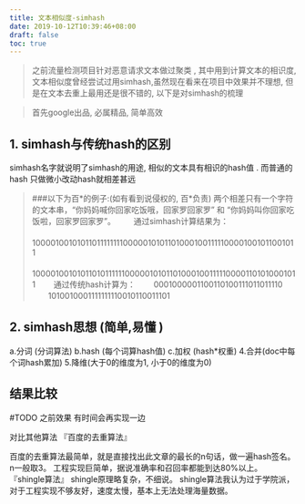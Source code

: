 ```yaml
---
title: 文本相似度-simhash
date: 2019-10-12T10:39:46+08:00
draft: false
toc: true
---
```


> 之前流量检测项目针对恶意请求文本做过聚类 , 其中用到计算文本的相识度,文本相似度曾经尝试过用simhash,虽然现在看来在项目中效果并不理想, 但是在文本去重上最用还是很不错的, 以下是对simhash的梳理
<!--more-->

> 首先google出品, 必属精品, 简单高效

## 1. simhash与传统hash的区别

simhash名字就说明了simhash的用途, 相似的文本具有相识的hash值 .
而普通的hash 只做微小改动hash就相差甚远

> ###以下为百\*的例子:(如有看到说侵权的, 百\*负责)
> 两个相差只有一个字符的文本串，“你妈妈喊你回家吃饭哦，回家罗回家罗” 和 “你妈妈叫你回家吃饭啦，回家罗回家罗”。
> 　　通过simhash计算结果为：
> 　　1000010010101101111111100000101011010001001111100001001011001011
> 　　1000010010101101011111100000101011010001001111100001101010001011
> 　　通过传统hash计算为：
> 　　0001000001100110100111011011110
> 　　1010010001111111110010110011101

## 2. simhash思想 (简单,易懂 )

a.分词 (分词算法)
b.hash (每个词算hash值)
c.加权 (hash\*权重) 4.合并(doc中每个词hash累加) 5.降维(大于0的维度为1, 小于0的维度为0)

## 结果比较

#TODO 之前效果 有时间会再实现一边

对比其他算法
『百度的去重算法』

百度的去重算法最简单，就是直接找出此文章的最长的n句话，做一遍hash签名。n一般取3。 工程实现巨简单，据说准确率和召回率都能到达80%以上。
『shingle算法』
shingle原理略复杂，不细说。 shingle算法我认为过于学院派，对于工程实现不够友好，速度太慢，基本上无法处理海量数据。
